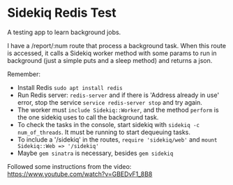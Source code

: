 # Sidekiq Redis Test

A testing app to learn background jobs.

I have a /report/:num route that process a background task. When this route is accessed, it calls a Sidekiq worker method with some params to run in background (just a simple puts and a sleep method) and returns a json.

Remember:
- Install Redis `sudo apt install redis`
- Run Redis server: `redis-server` and if there is 'Address already in use' error, stop the service `service redis-server stop` and try again.
- The worker must `include Sidekiq::Worker`, and the method `perform` is the one sidekiq uses to call the background task.
- To check the tasks in the console, start sidekiq with `sidekiq -c num_of_threads`. It must be running to start dequeuing tasks.
- To include a '/sidekiq' in the routes, `require 'sidekiq/web'` and `mount Sidekiq::Web => '/sidekiq'`
- Maybe `gem sinatra` is necessary, besides `gem sidekiq`

Followed some instructions from the video: https://www.youtube.com/watch?v=GBEDvF1_8B8